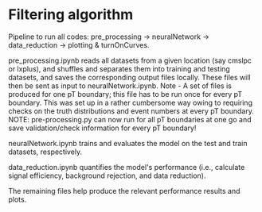 # Filtering algorithm

Pipeline to run all codes: pre_processing -> neuralNetwork -> data_reduction -> plotting & turnOnCurves.

pre_processing.ipynb reads all datasets from a given location (say cmslpc or lxplus), and shuffles and separates them into training and testing datasets, and saves the corresponding output files locally. These files will then be sent as input to neuralNetwork.ipynb. Note - A set of files is produced for one pT boundary; this file has to be run once for every pT boundary. This was set up in a rather cumbersome way owing to requiring checks on the truth distributions and event numbers at every pT boundary. 
NOTE: pre-processing.py can now run for all pT boundaries at one go and save validation/check information for every pT boundary!

neuralNetwork.ipynb trains and evaluates the model on the test and train datasets, respectively.

data_reduction.ipynb quantifies the model's performance (i.e., calculate signal efficiency, background rejection, and data reduction).

The remaining files help produce the relevant performance results and plots.
